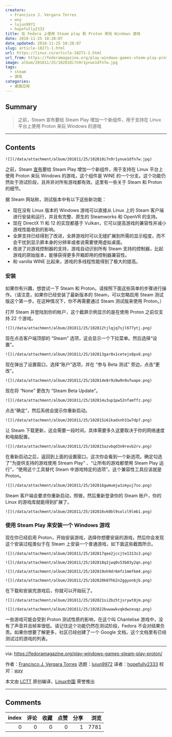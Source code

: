 ```yaml
---
creators:
  - Francisco J. Vergara Torres
  - wxy
  - lujun9972
  - hopefully2333
title: 在 Fedora 上使用 Steam play 和 Proton 来玩 Windows 游戏
date: 2018-11-25 10:28:07
date_updated: 2018-11-25 10:28:07
slug: article-10271-1.html
url: https://linux.cn/article-10271-1.html
url_from: https://fedoramagazine.org/play-windows-games-steam-play-proton/
image: album/201811/25/102810i7n9r1ynue1dfn7w.jpg
tags:
  - steam
  - 游戏
categories:
  - 桌面应用
---
```


## Summary

> 之前，Steam 宣布要给 Steam Play 增加一个新组件，用于支持在 Linux 平台上使用 Proton 来玩 Windows 的游戏

***

<!-- more -->

## Contents

`![](/data/attachment/album/201811/25/102810i7n9r1ynue1dfn7w.jpg)`

之前，Steam [宣布](https://steamcommunity.com/games/221410/announcements/detail/1696055855739350561)要给 Steam Play 增加一个新组件，用于支持在 Linux 平台上使用 Proton 来玩 Windows 的游戏，这个组件是 WINE 的一个分支。这个功能仍然处于测试阶段，且并非对所有游戏都有效。这里有一些关于 Steam 和 Proton 的细节。

据 Steam 网站称，测试版本中有以下这些新功能：

* 现在没有 Linux 版本的 Windows 游戏可以直接从 Linux 上的 Steam 客户端进行安装和运行，并且有完整、原生的 Steamworks 和 OpenVR 的支持。
* 现在 DirectX 11 和 12 的实现都基于 Vulkan，它可以提高游戏的兼容性并减小游戏性能收到的影响。
* 全屏支持已经得到了改进，全屏游戏时可以无缝扩展到所需的显示程度，而不会干扰到显示屏本身的分辨率或者说需要使用虚拟桌面。
* 改进了对游戏控制器的支持，游戏自动识别所有 Steam 支持的控制器，比起游戏的原始版本，能够获得更多开箱即用的控制器兼容性。
* 和 vanilla WINE 比起来，游戏的多线程性能得到了极大的提高。

### 安装

如果你有兴趣，想尝试一下 Steam 和 Proton。请按照下面这些简单的步骤进行操作。（请注意，如果你已经安装了最新版本的 Steam，可以忽略启用 Steam 测试版这个第一步。在这种情况下，你不再需要通过 Steam 测试版来使用 Proton。）

打开 Steam 并登陆到你的帐户，这个截屏示例显示的是在使用 Proton 之前仅支持 22 个游戏。

`![](/data/attachment/album/201811/25/102812tjlqjq7sjl677ytj.png)`

现在点击客户端顶部的 “Steam” 选项，这会显示一个下拉菜单。然后选择“设置”。

`![](/data/attachment/album/201811/25/102813gar8x1cetejx8px8.png)`

现在弹出了设置窗口，选择“账户”选项，并在 “参与 Beta 测试” 旁边，点击“更改”。

`![](/data/attachment/album/201811/25/102814e8r9z8w9n9ufwape.png)`

现在将 “None” 更改为 “Steam Beta Update”。

`![](/data/attachment/album/201811/25/102814u3up1pw52nfamffz.png)`

点击“确定”，然后系统会提示你重新启动。

`![](/data/attachment/album/201811/25/102815i61kadxnh31w7dp7.png)`

让 Steam 下载更新，这会需要一段时间，具体需要多久这要取决于你的网络速度和电脑配置。

`![](/data/attachment/album/201811/25/102815azvbqd3n9revb2rv.png)`

在重新启动之后，返回到上面的设置窗口。这次你会看到一个新选项。确定勾选了“为提供支持的游戏使用 Stream Play” 、“让所有的游戏都使用 Steam Play 运行”，“使用这个工具替代 Steam 中游戏特定的选项”。这个兼容性工具应该就是 Proton。

`![](/data/attachment/album/201811/25/102816gwmumjw1zmyuj7so.png)`

Steam 客户端会要求你重新启动，照做，然后重新登录你的 Steam 账户，你的 Linux 的游戏库就能得到扩展了。

`![](/data/attachment/album/201811/25/102816vk0bl9solzl9lmb1.png)`

### 使用 Steam Play 来安装一个 Windows 游戏

现在你已经启用 Proton，开始安装游戏，选择你想要安装的游戏，然后你会发现这个安装过程类似于在 Steam 上安装一个普通游戏，如下面这些截图所示。

`![](/data/attachment/album/201811/25/102817qee2jccjte1313s3.png)`

`![](/data/attachment/album/201811/25/102818q3jwq0v53b03y2qn.png)`

`![](/data/attachment/album/201811/25/102819oh9dr6mfz1mmfkm4.png)`

`![](/data/attachment/album/201811/25/102820k07hb2n2ggyonbjb.png)`

在下载和安装完游戏后，你就可以开始玩了。

`![](/data/attachment/album/201811/25/102821si2bz5tjsrywt8jm.png)`

`![](/data/attachment/album/201811/25/102822buwawkvqkdwzeuqz.png)`

一些游戏可能会受到 Proton 测试性质的影响，在这个叫 Chantelise 游戏中，没有了声音并且帧率很低。请记住这个功能仍然在测试阶段，Fedora 不会对结果负责。如果你想要了解更多，社区已经创建了一个 Google 文档，这个文档里有已经测试过的游戏的列表。

---

via: <https://fedoramagazine.org/play-windows-games-steam-play-proton/>

作者：[Francisco J. Vergara Torres](https://fedoramagazine.org/author/patxi/) 选题：[lujun9972](https://github.com/lujun9972) 译者：[hopefully2333](https://github.com/hopefully2333) 校对：[wxy](https://github.com/wxy)

本文由 [LCTT](https://github.com/LCTT/TranslateProject) 原创编译，[Linux中国](https://linux.cn/) 荣誉推出

***

## Comments


|   index |   评论 |   收藏 |   点赞 |   分享 |   浏览 |
|--------:|-------:|-------:|-------:|-------:|-------:|
|       0 |      0 |      0 |      0 |      1 |   7781 |
